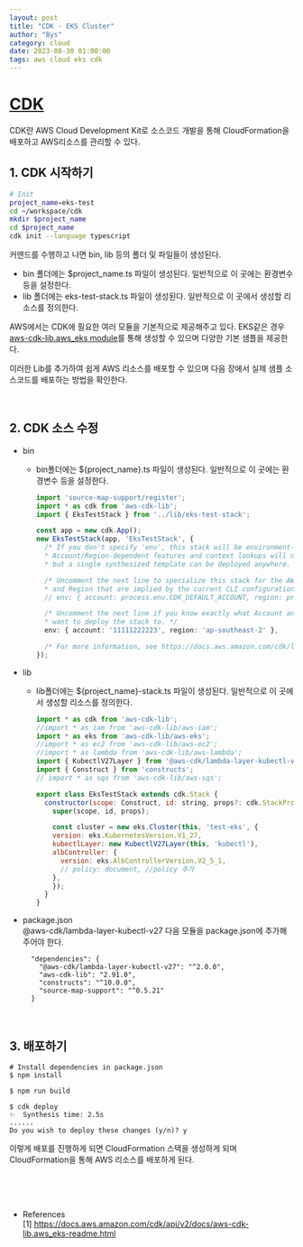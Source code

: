 ```yaml
---
layout: post
title: "CDK - EKS Cluster"
author: "Bys"
category: cloud
date: 2023-08-30 01:00:00
tags: aws cloud eks cdk
---
```



# [CDK](https://docs.aws.amazon.com/cdk/v2/guide/home.html)
CDK란 AWS Cloud Development Kit로 소스코드 개발을 통해 CloudFormation을 배포하고 AWS리소스를 관리할 수 있다. 


## 1. CDK 시작하기
```bash
# Init
project_name=eks-test
cd ~/workspace/cdk
mkdir $project_name
cd $project_name
cdk init --language typescript
```
커맨드를 수행하고 나면 bin, lib 등의 폴더 및 파일들이 생성된다. 
- bin 폴더에는 $project_name.ts 파일이 생성된다. 일반적으로 이 곳에는 환경변수 등을 설정한다.
- lib 폴더에는 eks-test-stack.ts 파일이 생성된다. 일반적으로 이 곳에서 생성할 리소스를 정의한다.  


AWS에서는 CDK에 필요한 여러 모듈을 기본적으로 제공해주고 있다. EKS같은 경우 [aws-cdk-lib.aws_eks module](https://docs.aws.amazon.com/cdk/api/v2/docs/aws-cdk-lib.aws_eks-readme.html)를 통해 생성할 수 있으며 다양한 기본 샘플을 제공한다.  

이러한 Lib를 추가하여 쉽게 AWS 리소스를 배포할 수 있으며 다음 장에서 실제 샘플 소스코드를 배포하는 방법을 확인한다.  

<br>

## 2. CDK 소스 수정 
- bin
  - bin폴더에는 ${project_name}.ts 파일이 생성된다. 일반적으로 이 곳에는 환경변수 등을 설정한다.
    ```typescript
    import 'source-map-support/register';
    import * as cdk from 'aws-cdk-lib';
    import { EksTestStack } from '../lib/eks-test-stack';

    const app = new cdk.App();
    new EksTestStack(app, 'EksTestStack', {
      /* If you don't specify 'env', this stack will be environment-agnostic.
      * Account/Region-dependent features and context lookups will not work,
      * but a single synthesized template can be deployed anywhere. */
  
      /* Uncomment the next line to specialize this stack for the AWS Account
      * and Region that are implied by the current CLI configuration. */
      // env: { account: process.env.CDK_DEFAULT_ACCOUNT, region: process.env.CDK_DEFAULT_REGION },
  
      /* Uncomment the next line if you know exactly what Account and Region you
      * want to deploy the stack to. */
      env: { account: '11111222223', region: 'ap-southeast-2' },

      /* For more information, see https://docs.aws.amazon.com/cdk/latest/guide/environments.html */
    });
    ```
- lib
  - lib폴더에는 ${project_name}-stack.ts 파일이 생성된다. 일반적으로 이 곳에서 생성할 리소스를 정의한다.  
    ```javascript
    import * as cdk from 'aws-cdk-lib';
    //import * as iam from 'aws-cdk-lib/aws-iam';
    import * as eks from 'aws-cdk-lib/aws-eks';
    //import * as ec2 from 'aws-cdk-lib/aws-ec2';
    //import * as lambda from 'aws-cdk-lib/aws-lambda';
    import { KubectlV27Layer } from '@aws-cdk/lambda-layer-kubectl-v27';
    import { Construct } from 'constructs';
    // import * as sqs from 'aws-cdk-lib/aws-sqs';

    export class EksTestStack extends cdk.Stack {
      constructor(scope: Construct, id: string, props?: cdk.StackProps) {
        super(scope, id, props);

        const cluster = new eks.Cluster(this, 'test-eks', {
        version: eks.KubernetesVersion.V1_27,
        kubectlLayer: new KubectlV27Layer(this, 'kubectl'),
        albController: {
          version: eks.AlbControllerVersion.V2_5_1,
          // policy: document, //policy 추가
        },
        });
      }
    }
    ```

- package.json  
  @aws-cdk/lambda-layer-kubectl-v27 다음 모듈을 package.json에 추가해주어야 한다. 
  ```
    "dependencies": {
      "@aws-cdk/lambda-layer-kubectl-v27": "^2.0.0",
      "aws-cdk-lib": "2.91.0",
      "constructs": "^10.0.0",
      "source-map-support": "^0.5.21"
    }
  ```

<br>

## 3. 배포하기

  ```
  # Install dependencies in package.json
  $ npm install 

  $ npm run build

  $ cdk deploy
  ✨  Synthesis time: 2.5s
  ......
  Do you wish to deploy these changes (y/n)? y
  ```

이렇게 배포를 진행하게 되면 CloudFormation 스택을 생성하게 되며 CloudFormation을 통해 AWS 리소스를 배포하게 된다. 

<br><br><br>

- References  
[1] https://docs.aws.amazon.com/cdk/api/v2/docs/aws-cdk-lib.aws_eks-readme.html